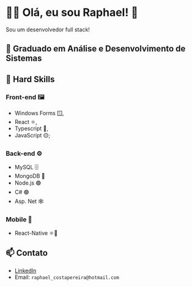 # 🙋‍♂️ Olá, eu sou Raphael! 👋

Sou um desenvolvedor full stack!

## 🔭 Graduado em Análise e Desenvolvimento de Sistemas

## 👯 Hard Skills 
### Front-end 🖼️
- Windows Forms 🪟, 
- React ⚛️, 
- Typescript 📘, 
- JavaScript 🟡;

### Back-end ⚙️
- MySQL 🗄️ 
- MongoDB 🍃 
- Node.js 🟢 
- C# 🟣
- Asp. Net 🕸️

### Mobile 📱
- React-Native ⚛️📱

## 📫 Contato
- [LinkedIn](linkedin.com/in/raphael-pereira-costa-b2b2b1218)
- Email: `raphael_costapereira@hotmail.com`
